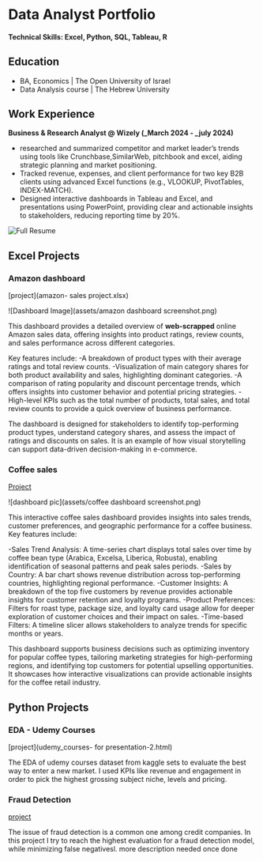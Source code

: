 # Data Analyst Portfolio


#### Technical Skills: Excel, Python, SQL, Tableau, R

## Education
- BA, Economics | The Open University of Israel 								       		
- Data Analysis course	| The Hebrew University  			        		

## Work Experience
**Business & Research Analyst @ Wizely (_March 2024 - _july 2024)**
- researched and summarized competitor and market leader’s trends using tools like Crunchbase,SimilarWeb, pitchbook and excel, aiding strategic planning and market positioning.
- Tracked revenue, expenses, and client performance for two key B2B clients using advanced Excel functions (e.g., VLOOKUP, PivotTables, INDEX-MATCH).
- Designed interactive dashboards in Tableau and Excel, and presentations using PowerPoint, providing clear and actionable insights to stakeholders, reducing reporting time by 20%.

![Full Resume](/assets/img/eeg_band_discovery.jpeg) 

## Excel Projects
### Amazon dashboard
[project](amazon- sales project.xlsx)

![Dashboard Image](assets/amazon dashboard screenshot.png) 

This dashboard provides a detailed overview of **web-scrapped** online Amazon sales data, offering insights into product ratings, review counts, and sales performance across different categories.

 Key features include:
-A breakdown of product types with their average ratings and total review counts.
-Visualization of main category shares for both product availability and sales, highlighting dominant categories.
-A comparison of rating popularity and discount percentage trends, which offers insights into customer behavior and potential pricing strategies.
-High-level KPIs such as the total number of products, total sales, and total review counts to provide a quick overview of business performance.

The dashboard is designed for stakeholders to identify top-performing product types, understand category shares, and assess the impact of ratings and discounts on sales. It is an example of how visual storytelling can support data-driven decision-making in e-commerce.

### Coffee sales
[Project](coffeeOrdersProject.xlsx)

![dashboard pic](assets/coffee dashboard screenshot.png) 

This interactive coffee sales dashboard provides insights into sales trends, customer preferences, and geographic performance for a coffee business. Key features include:

-Sales Trend Analysis: A time-series chart displays total sales over time by coffee bean type (Arabica, Excelsa, Liberica, Robusta), enabling identification of seasonal patterns and peak sales periods.
-Sales by Country: A bar chart shows revenue distribution across top-performing countries, highlighting regional performance.
-Customer Insights: A breakdown of the top five customers by revenue provides actionable insights for customer retention and loyalty programs.
-Product Preferences: Filters for roast type, package size, and loyalty card usage allow for deeper exploration of customer choices and their impact on sales.
-Time-based Filters: A timeline slicer allows stakeholders to analyze trends for specific months or years.

This dashboard supports business decisions such as optimizing inventory for popular coffee types, tailoring marketing strategies for high-performing regions, and identifying top customers for potential upselling opportunities. It showcases how interactive visualizations can provide actionable insights for the coffee retail industry.

## Python Projects 
### EDA - Udemy Courses

[project](udemy_courses- for presentation-2.html)

The EDA of udemy courses dataset from kaggle sets to evaluate the best way to enter a new market. 
I used KPIs like revenue and engagement in order to pick the highest grossing subject niche, levels and pricing.

### Fraud Detection

[project](https://www.youtube.com/channel/UCa9gErQ9AE5jT2DZLjXBIdA)

The issue of fraud detection is a common one among credit companies. In this project I try to reach the highest evaluation for a fraud detection model, while minimizing false negativesl. more description needed once done
